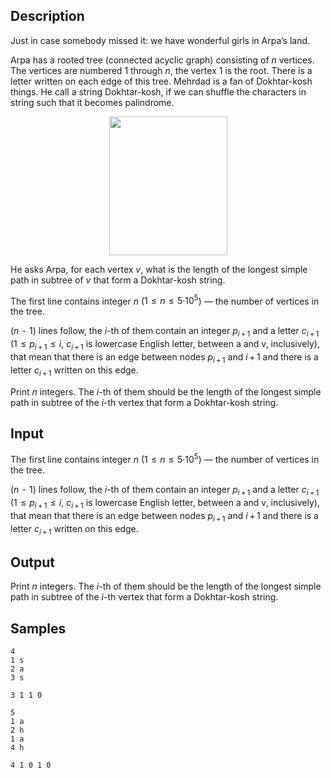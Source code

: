 ## Description

<div><p><span class="tex-font-style-it">Just in case somebody missed it: we have wonderful girls in Arpa’s land.</span></p><p>Arpa has a rooted tree (connected acyclic graph) consisting of <span class="tex-span"><i>n</i></span> vertices. The vertices are numbered <span class="tex-span">1</span> through <span class="tex-span"><i>n</i></span>, the vertex <span class="tex-span">1</span> is the root. There is a letter written on each edge of this tree. Mehrdad is a fan of <span class="tex-font-style-it">Dokhtar-kosh</span> things. He call a string Dokhtar-kosh, if we can shuffle the characters in string such that it becomes palindrome.</p><center> <img class="tex-graphics" height="222px" src="./28242/file/SZxcvzb7.png" style="max-width: 100.0%;max-height: 100.0%;" width="189px"> </center><p>He asks Arpa, for each vertex <span class="tex-span"><i>v</i></span>, what is the length of the longest simple path in subtree of <span class="tex-span"><i>v</i></span> that form a Dokhtar-kosh string.</p></div><div class="input-specification"><p>The first line contains integer <span class="tex-span"><i>n</i></span> (<span class="tex-span">1  ≤  <i>n</i>  ≤  5·10<sup class="upper-index">5</sup></span>)&nbsp;— the number of vertices in the tree.</p><p><span class="tex-span">(<i>n</i>  -  1)</span> lines follow, the <span class="tex-span"><i>i</i></span>-th of them contain an integer <span class="tex-span"><i>p</i><sub class="lower-index"><i>i</i> + 1</sub></span> and a letter <span class="tex-span"><i>c</i><sub class="lower-index"><i>i</i> + 1</sub></span> (<span class="tex-span">1  ≤  <i>p</i><sub class="lower-index"><i>i</i> + 1</sub>  ≤  <i>i</i></span>, <span class="tex-span"><i>c</i><sub class="lower-index"><i>i</i> + 1</sub></span> is lowercase English letter, between <span class="tex-font-style-tt">a</span> and <span class="tex-font-style-tt">v</span>, inclusively), that mean that there is an edge between nodes <span class="tex-span"><i>p</i><sub class="lower-index"><i>i</i> + 1</sub></span> and <span class="tex-span"><i>i</i> + 1</span> and there is a letter <span class="tex-span"><i>c</i><sub class="lower-index"><i>i</i> + 1</sub></span> written on this edge.</p></div><div class="output-specification"><p>Print <span class="tex-span"><i>n</i></span> integers. The <span class="tex-span"><i>i</i></span>-th of them should be the length of the longest simple path in subtree of the <span class="tex-span"><i>i</i></span>-th vertex that form a Dokhtar-kosh string.</p></div>

## Input

<p>The first line contains integer <span class="tex-span"><i>n</i></span> (<span class="tex-span">1  ≤  <i>n</i>  ≤  5·10<sup class="upper-index">5</sup></span>)&nbsp;— the number of vertices in the tree.</p><p><span class="tex-span">(<i>n</i>  -  1)</span> lines follow, the <span class="tex-span"><i>i</i></span>-th of them contain an integer <span class="tex-span"><i>p</i><sub class="lower-index"><i>i</i> + 1</sub></span> and a letter <span class="tex-span"><i>c</i><sub class="lower-index"><i>i</i> + 1</sub></span> (<span class="tex-span">1  ≤  <i>p</i><sub class="lower-index"><i>i</i> + 1</sub>  ≤  <i>i</i></span>, <span class="tex-span"><i>c</i><sub class="lower-index"><i>i</i> + 1</sub></span> is lowercase English letter, between <span class="tex-font-style-tt">a</span> and <span class="tex-font-style-tt">v</span>, inclusively), that mean that there is an edge between nodes <span class="tex-span"><i>p</i><sub class="lower-index"><i>i</i> + 1</sub></span> and <span class="tex-span"><i>i</i> + 1</span> and there is a letter <span class="tex-span"><i>c</i><sub class="lower-index"><i>i</i> + 1</sub></span> written on this edge.</p>

## Output

<p>Print <span class="tex-span"><i>n</i></span> integers. The <span class="tex-span"><i>i</i></span>-th of them should be the length of the longest simple path in subtree of the <span class="tex-span"><i>i</i></span>-th vertex that form a Dokhtar-kosh string.</p>

## Samples

```input1
4
1 s
2 a
3 s

```

```output1
3 1 1 0
```






```input2
5
1 a
2 h
1 a
4 h

```

```output2
4 1 0 1 0
```



